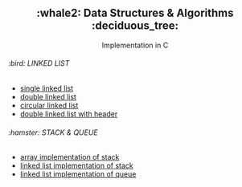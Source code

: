 <div align=center>
  <h2>:whale2: Data Structures & Algorithms :deciduous_tree:</h2>
  Implementation in C
</div>




<h6>:bird: LINKED LIST </h6>
<ul>
  <li><a href="ds/linked_list">single linked list</a></li>
  <li><a href="ds/double_linked_list">double linked list</a></li>
  <li><a href="ds/circular_linked_list">circular linked list</a></li>
  <li><a href="ds/header_linked_list">double linked list with header</a></li>
</ul>


<h6>:hamster: STACK & QUEUE </h6>
<ul>
  <li><a href="ds/stack_arr">array implementation of stack</a></li>
  <li><a href="ds/stack_ll">linked list implementation of stack</a></li>
  <li><a href="ds/queue_ll">linked list implementation of queue</a></li>
</ul>
